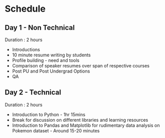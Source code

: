 # Schedule

## Day 1 - Non Technical
Duration : 2 hours
  * Introductions
  * 10 minute resume writing by students
  * Profile building - need and tools
  * Comparison of speaker resumes over span of respective courses
  * Post PU and Post Undergrad Options
  * QA
  
## Day 2 - Technical
Duration : 2 hours
  * Introduction to Python - 1hr 15mins
  * Break for discussion on different libraries and learning resources
  * Introduction to Pandas and Matplotlib for rudimentary data analysis on Pokemon dataset - Around 15-20 minutes
